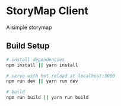 # StoryMap Client

A simple storymap 

## Build Setup

``` bash
# install dependencies
npm install || yarn install

# serve with hot reload at localhost:3000
npm run dev || yarn run dev

# build
npm run build || yarn run build

```